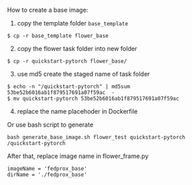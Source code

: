How to create a base image:
1. copy the template folder `base_template`
```shell-script
$ cp -r base_template flower_base
```
2. copy the flower task folder into new folder
```shell-script
$ cp -r quickstart-pytorch flower_base/
```
3. use md5 create the staged name of task folder
```shell-script
$ echo -n "/quickstart-pytorch" | md5sum
53be52b6016ab1f879517691a07f59ac  -
$ mv quickstart-pytorch 53be52b6016ab1f879517691a07f59ac
```
4. replace the name placehoder in Dockerfile

Or use bash script to generate
```
bash generate_base_image.sh flower_test quickstart-pytorch /quickstart-pytorch
```

After that, replace image name in flower_frame.py
```
imageName = 'fedprox_base'
dirName = './fedprox_base'
```
